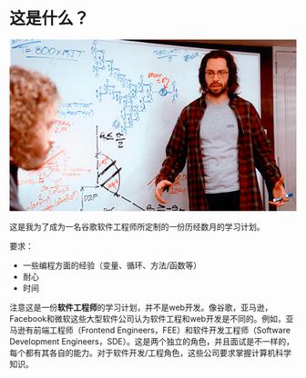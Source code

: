 # 这是什么？

![Coding at the whiteboard - from HBO's Silicon Valley](assets/images/68747470733a2f2f64336a32706b6d6a74696e366f752e636c6f756466726f6e742e6e65742f636f64696e672d61742d7468652d7768697465626f6172642d73696c69636f6e2d76616c6c65792e706e67.png)

这是我为了成为一名谷歌软件工程师所定制的一份历经数月的学习计划。

要求：

* 一些编程方面的经验（变量、循环、方法/函数等）
* 耐心
* 时间

注意这是一份**软件工程师**的学习计划，并不是web开发。像谷歌，亚马逊，Facebook和微软这些大型软件公司认为软件工程和web开发是不同的。例如，亚马逊有前端工程师（Frontend Engineers，FEE）和软件开发工程师（Software Development Engineers，SDE）。这是两个独立的角色，并且面试是不一样的，每个都有其各自的能力。对于软件开发/工程角色，这些公司要求掌握计算机科学知识。

